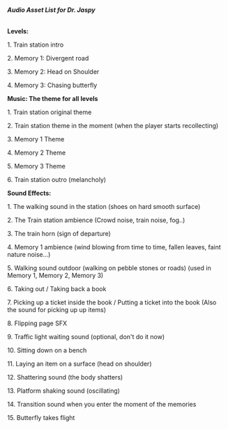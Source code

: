 ###### **Audio Asset List for Dr. Jaspy**





**Levels:**



1\. Train station intro



2\. Memory 1: Divergent road



3\. Memory 2: Head on Shoulder



4\. Memory 3: Chasing butterfly  







**Music: The theme for all levels**



1\. Train station original theme



2\. Train station theme in the moment (when the player starts recollecting)



3\. Memory 1 Theme



4\. Memory 2 Theme



5\. Memory 3 Theme



6\. Train station outro (melancholy)  





**Sound Effects:**  



1\. The walking sound in the station (shoes on hard smooth surface)



2\. The Train station ambience (Crowd noise, train noise, fog..)



3\. The train horn (sign of departure)



4\. Memory 1 ambience (wind blowing from time to time, fallen leaves, faint nature noise...)



5\. Walking sound outdoor (walking on pebble stones or roads) (used in Memory 1, Memory 2, Memory 3)



6\. Taking out / Taking back a book 



7\. Picking up a ticket inside the book / Putting a ticket into the book (Also the sound for picking up up items)



8\. Flipping page SFX



9\. Traffic light waiting sound (optional, don't do it now)



10\. Sitting down on a bench



11\. Laying an item on a surface (head on shoulder)



12\. Shattering sound (the body shatters)



13\. Platform shaking sound (oscillating)



14\. Transition sound when you enter the moment of the memories



15\. Butterfly takes flight







